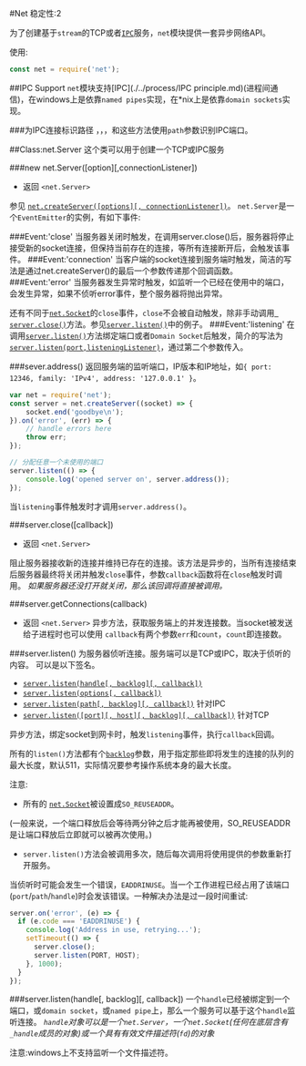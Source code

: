 #Net
稳定性:2

为了创建基于`stream`的TCP或者[`IPC`]()服务，`net`模块提供一套异步网络API。

使用:
```javascript
const net = require('net');
```
##IPC Support
`net`模块支持[IPC](./../process/IPC principle.md)(进程间通信)，在windows上是依靠`named pipes`实现，在*nix上是依靠`domain sockets`实现。

###为IPC连接标识路径
[]()，[]()，[]()，和[]()这些方法使用`path`参数识别IPC端口。

##Class:net.Server
这个类可以用于创建一个TCP或IPC服务

###new net.Server([option][,connectionListener])
* 返回 `<net.Server>`

参见 [`net.createServer([options][, connectionListener])`]()。
`net.Server`是一个`EventEmitter`的实例，有如下事件:

###Event:'close'
当服务器关闭时触发，在调用server.close()后，服务器将停止接受新的socket连接，但保持当前存在的连接，等所有连接断开后，会触发该事件。
###Event:'connection'
当客户端的socket连接到服务端时触发，简洁的写法是通过net.createServer()的最后一个参数传递那个回调函数。
###Event:'error'
当服务器发生异常时触发，如监听一个已经在使用中的端口，会发生异常，如果不侦听error事件，整个服务器将抛出异常。

还有不同于[`net.Socket`]()的`close`事件，`close`不会被自动触发，除非手动调用[` server.close()`]()方法。参见[`server.listen()`]()中的例子。
###Event:'listening'
在调用[`server.listen()`]()方法绑定端口或者`Domain Socket`后触发，简介的写法为[`server.listen(port,listeningListener)`]()，通过第二个参数传入。


###sever.address()
返回服务端的监听端口，IP版本和IP地址，如`{ port: 12346, family: 'IPv4', address: '127.0.0.1' }`。
```javascript
var net = require('net');
const server = net.createServer((socket) => {
    socket.end('goodbye\n');
}).on('error', (err) => {
    // handle errors here
    throw err;
});

// 分配任意一个未使用的端口
server.listen(() => {
    console.log('opened server on', server.address());
});
```
当`listening`事件触发时才调用`server.address()`。


###server.close([callback])
* 返回 `<net.Server>`

阻止服务器接收新的连接并维持已存在的连接。该方法是异步的，当所有连接结束后服务器最终将关闭并触发`close`事件，参数`callback`函数将在`close`触发时调用。
_如果服务器还没打开就关闭，那么该回调将直接被调用。_

###server.getConnections(callback)
* 返回 `<net.Server>`
异步方法，获取服务端上的并发连接数。当socket被发送给子进程时也可以使用
`callback`有两个参数`err`和`count`，`count`即连接数。

###server.listen()
为服务器侦听连接。服务端可以是TCP或IPC，取决于侦听的内容。
可以是以下签名。
* [`server.listen(handle[, backlog][, callback])`]()
* [`server.listen(options[, callback])`]()
* [`server.listen(path[, backlog][, callback])`]() 针对IPC
* [`server.listen([port][, host][, backlog][, callback])`]() 针对TCP

异步方法，绑定socket到网卡时，触发`listening`事件，执行`callback`回调。

所有的`listen()`方法都有个[`backlog`](./backlog.md)参数，用于指定那些即将发生的连接的队列的最大长度，默认511，实际情况要参考操作系统本身的最大长度。

注意:
* 所有的 [`net.Socket`]()被设置成`SO_REUSEADDR`。

(一般来说，一个端口释放后会等待两分钟之后才能再被使用，SO_REUSEADDR是让端口释放后立即就可以被再次使用。)

* `server.listen()`方法会被调用多次，随后每次调用将使用提供的参数重新打开服务。

当侦听时可能会发生一个错误，`EADDRINUSE`。当一个工作进程已经占用了该端口(`port`/`path`/`handle`)时会发该错误。一种解决办法是过一段时间重试:
```javascript
server.on('error', (e) => {
  if (e.code === 'EADDRINUSE') {
    console.log('Address in use, retrying...');
    setTimeout(() => {
      server.close();
      server.listen(PORT, HOST);
    }, 1000);
  }
});
```

###server.listen(handle[, backlog][, callback])
一个`handle`已经被绑定到一个端口，或`domain socket`，或`named pipe`上，那么一个服务可以基于这个`handle`监听连接。
_`handle`对象可以是一个`net.Server`，一个`net.Socket`(任何在底层含有`_handle`成员的对象)或一个具有有效文件描述符(`fd`)的对象_

注意:windows上不支持监听一个文件描述符。















































































